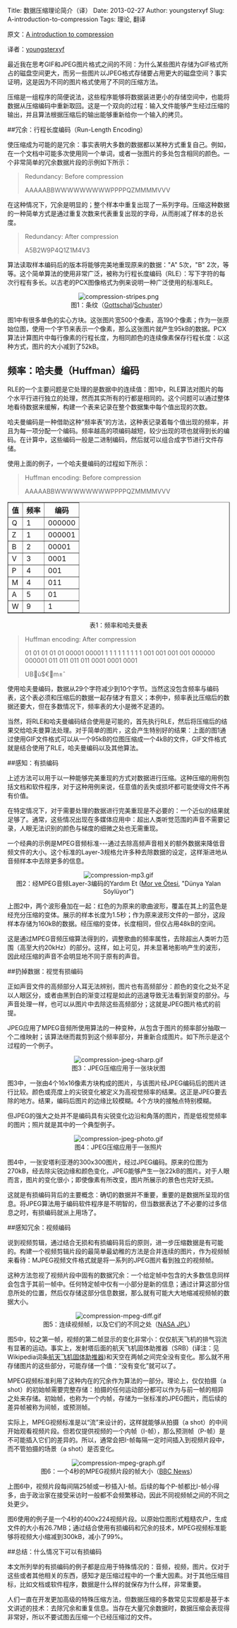 Title: 数据压缩理论简介（译）
Date: 2013-02-27
Author: youngsterxyf
Slug: A-introduction-to-compression
Tags: 理论, 翻译

原文：[A introduction to compression](http://imrannazar.com/An-Introduction-to-Compression)

译者：[youngsterxyf](https://github.com/youngsterxyf)

最近我在思考GIF和JPEG图片格式之间的不同：为什么某些图片存储为GIF格式所占的磁盘空间更大，而另一些图片以JPEG格式存储要占用更大的磁盘空间？事实证明，这是因为不同的图片格式使用了不同的压缩方法。

压缩是一组程序的简便说法，这些程序能够将数据装进更小的存储空间中，也能将数据从压缩编码中重新取回。这是一个双向的过程：输入文件能够产生经过压缩的输出，并且算法根据压缩后的输出能够重新给你一个输入的拷贝。

##冗余：行程长度编码（Run-Length Encoding）

使压缩成为可能的是冗余：事实表明大多数的数据都以某种方式重复自己。例如，在一个文档中可能多次使用同一个单词，或者一张图片的多处包含相同的颜色。一个非常简单的冗余数据片段的示例如下所示：

> Redundancy: Before compression
> 
> AAAAABBWWWWWWWWWPPPPQZMMMMVVV

在这种情况下，冗余是明显的；整个样本中重复出现了一系列字母。压缩这种数据的一种简单方式是通过重复次数来代表重复出现的字母，从而削减了样本的总长度。

> Redundancy: After compression
>
> A5B2W9P4Q1Z1M4V3

算法读取样本编码后的版本将能够完美地重现原来的数据："A" 5次，"B"
2次，等等。这个简单算法的使用非常广泛，被称为行程长度编码（RLE）：写下字符的每次行程有多长。以古老的PCX图像格式为例来说明一种广泛使用的标准RLE。
<center><img src="/assets/uploads/pics/compression-stripes.png" alt="compression-stripes.png"></center>
<center>图1：条纹（<a href="http://www.thisisnotparis.com/">Gottschal</a>/<a href="http://www.gluecksbazillus.de/">Schuster</a>）</center>

图1中有很多单色的实心方块。这张图片宽500个像素，高190个像素；作为一张原始位图，使用一个字节来表示一个像素，那么这张图片就产生95kB的数据。PCX算法计算图片中每行像素的行程长度，为相同颜色的连续像素保存行程长度：以这种方式，图片的大小减到了52kB。

## 频率：哈夫曼（Huffman）编码

RLE的一个主要问题是它处理的是数据中的连续值：图1中，RLE算法对图片的每个水平行进行独立的处理，然而其实所有的行都是相同的。这个问题可以通过整体地看待数据来缓解，构建一个表来记录在整个数据集中每个值出现的次数。

哈夫曼编码是一种借助这种“频率表”的方法，这种表记录着每个值出现的频率，并且为每一项分配一个编码。频率越高的项编码越短，较少出现的项也就得到长的编码。在计算中，这些编码一般是二进制编码，然后就可以组合成字节进行文件存储。

使用上面的例子，一个哈夫曼编码的过程如下所示：

> Huffman encoding: Before compression
>
> AAAAABBWWWWWWWWWPPPPQZMMMMVVV

<table border="1" align="center" width="40%">
  <tr><th>值</th><th>频率</th><th>编码</th></tr>
  <tr><td>Q</td><td>1</td><td>000000</td></tr>
  <tr><td>Z</td><td>1</td><td>000001</td></tr>
  <tr><td>B</td><td>2</td><td>00001</td></tr>
  <tr><td>V</td><td>3</td><td>0001</td></tr>
  <tr><td>P</td><td>4</td><td>001</td></tr>
  <tr><td>M</td><td>4</td><td>011</td></tr>
  <tr><td>A</td><td>5</td><td>01</td></tr>
  <tr><td>W</td><td>9</td><td>1</td></tr>
</table>
<center>
表1：频率和哈夫曼表
</center>

> Huffman encoding: After compression
>
> 01 01 01 01 01 00001 00001 1 1 1 1 1 1 1 1 1 001 001 001 001 000000 000001 011 011 011 011 0001 0001 0001
>
> UBù$€m±ˆ

使用哈夫曼编码，数据从29个字符减少到10个字节。当然这没包含频率与编码表，这个表必须和压缩后的数据一起存储才有意义；本例中，频率表比压缩后的数据还要大，但在多数情况下，频率表的大小是微不足道的。

当然，将RLE和哈夫曼编码结合使用是可能的，首先执行RLE，然后将压缩后的结果交给哈夫曼算法处理。对于简单的图片，这会产生特别好的结果：上面的图1通过使用GIF文件格式可以从一个95kB的位图压缩成一个4kB的文件，GIF文件格式就是结合使用了RLE，哈夫曼编码以及其他算法。

##感知：有损编码

上述方法可以用于以一种能够完美重现的方式对数据进行压缩。这种压缩的用例包括文档和软件程序，对于这种用例来说，任意值的丢失或损坏都可能使得文件不再有价值。

在特定情况下，对于需要处理的数据进行完美重现是不必要的：一个近似的结果就足够了。通常，这些情况出现在多媒体应用中：超出人类听觉范围的声音不需要记录，人眼无法识别的颜色与梯度的细微之处也无需重现。

一个经典的示例是MPEG音频标准---通过去除高频声音相关的额外数据来降低音频文件的大小。这个标准的Layer-3规格允许多种去除数据的设定，这样渐进地从音频样本中去除更多的信息。

<center>
<img src="/assets/uploads/pics/compression-mp3.gif"
alt="compression-mp3.gif">
</center>
<center>
图2：经MPEG音频Layer-3编码的Yardım Et (<a href="http://www.morveotesi.com/">Mor ve Ötesi</a>, "Dünya Yalan Söylüyor")
</center>

上图2中，两个波形叠加在一起：红色的为原来的歌曲波形，覆盖在其上的蓝色是经充分压缩的变体。展示的样本长度为1.5秒；作为原来波形文件的一部分，这段样本存储为160kB的数据。经压缩的变体，长度相同，但仅占用48kB的空间。

这是通过MPEG音频压缩算法得到的，调整歌曲的频率属性，去除超出人类听力范围（高至大约20kHz）的部分。这样，如上可见，并未显著地影响产生的波形，因此经压缩的声音不会明显地不同于原有的声音。

##扔掉数据：视觉有损编码

正如声音文件的高频部分人耳无法辨别，图片也有高频部分：颜色的变化之处不足以人眼区分，或者由黑到白的渐变过程是如此的迅速导致无法看到渐变的部分。与声音处理一样，也可以从图片中去除这些高频部分；这就是JPEG图片格式的前提。

JPEG应用了MPEG音频所使用算法的一种变种，从包含于图片的频率部分抽取一个二维映射；该算法继而裁剪到这个频率部分，并重新合成图片。如下所示是这个过程的一个例子。

<center>
<img src="/assets/uploads/pics/compression-jpeg-sharp.gif" alt="compression-jpeg-sharp.gif">
</center>
<center>
图3：JPEG压缩应用于一张块状图
</center>

图3中，一张由4个16x16像素方块构成的图片，与该图片经JPEG编码后的图片进行比较。颜色或亮度上的尖锐变化被定义为高视觉频率的结果。这正是JPEG要去除的地方。结果，编码后图片的边缘比较模糊。4个方块的接触点特别模糊。

但JPEG的强大之处并不是编码具有尖锐变化边沿和角落的图片，而是低视觉频率的图片；照片就是其中的一个典型例子。

<center>
<img src="/assets/uploads/pics/compression-jpeg-photo.gif" alt="compression-jpeg-photo.gif">
</center>
<center>
图4：JPEG压缩应用于一张照片
</center>

图4中，一张安塔利亚港的300x300图片，经过JPEG编码。原来的位图为270kB，经去除尖锐边缘和颜色变化，JPEG能够产生一张22kB的图片。对于人眼而言，图片的变化很小；即使像素有所改变，图片所展示的景色也完好无损。

这就是有损编码背后的主要概念：确切的数据并不重要，重要的是数据所呈现的信息。将JPEG算法用于编码软件程序是不明智的，但当数据表达了不必要的过多信息之时，有损编码就派上用场了。

##感知冗余：视频编码

说到视频剪辑，通过结合无损和有损编码背后的原则，进一步压缩数据是有可能的。构建一个视频剪辑片段的最简单最幼稚的方法是合并连续的图片，作为视频帧来看待：MJPEG视频文件格式就是将一系列的JPEG图片看到独立的视频帧。

这种方法忽视了视频片段中固有的数据冗余：一个给定帧中包含的大多数信息同样会包含于其前一帧中。任何特定帧中仅有一小部分是新的信息；通过计算这部分信息所处的位置，然后仅存储这部分信息数据，那么就有可能大大地缩减视频帧的数据大小。

<center>
<img src="/assets/uploads/pics/compression-mpeg-diff.gif" alt="compression-mpeg-diff.gif">
</center>
<center>
图5：连续视频帧，以及它们的不同之处（<a href="http://jpl.nasa.gov/">NASA JPL</a>）
</center>

图5中，较之第一帧，视频的第二帧显示的变化非常小：仅仅航天飞机的排气羽流有显著的运动。事实上，发射塔后面的航天飞机固体助推器（SRB）(译注：见Wikipedia词条[航天飞机固体助推器](http://zh.wikipedia.org/wiki/%E8%88%AA%E5%A4%A9%E9%A3%9E%E6%9C%BA%E5%9B%BA%E4%BD%93%E5%8A%A9%E6%8E%A8%E5%99%A8))和天空在两帧之间完全没有变化。那么就不用存储图片的这些部分，可能存储一个值：“没有变化”就可以了。

MPEG视频标准利用了这种内在的冗余作为算法的一部分。理论上，仅仅拍摄（a shot）的初始帧需要完整存储：拍摄的任何运动部分都可以作为与前一帧的相异之处来存储。初始帧，也称为一个内帧，存储为一张标准的JPEG图片，而后续的差异帧被称为间帧，或预测帧。

实际上，MPEG视频标准是以“流”来设计的，这样就能够从拍摄（a shot）的中间开始观看视频片段。但若仅提供视频的一个内帧（I-帧），那么预测帧（P-帧）是不可能插入它们的差异的。所以，通常会把I-帧每隔一定时间插入到视频片段中，而不管拍摄的场景（a shot）是否变化。

<center>
<img src="/assets/uploads/pics/compression-mpeg-graph.gif" alt="compression-mpeg-graph.gif">
</center>
<center>
图6：一个4秒的MPEG视频片段的帧大小（<a href="http://news.bbc.co.uk/">BBC News</a>）
</center>

上图6中，视频片段每间隔25帧或一秒插入I-帧。后续的每个P-帧都比I-帧小得多，由于政治家在接受采访时一般都不会频繁移动，因此不同视频帧之间的不同之处更少。

图6使用的例子是一个4秒的400x224视频片段。以原始位图形式粗糙农户，生成文件的大小有26.7MB；通过结合使用有损编码和冗余的技术，MPEG视频标准能够将视频大小缩减到300kB，减小了99%。

##总结：什么情况下可以有损编码

本文所列举的有损编码的例子都是应用于特殊情况的：音频，视频，图片。仅对于这些或者其他相关的东西，感知才是压缩过程中的一个重大因素。对于其他压缩目标，比如文档或软件程序，数据是什么样的就保存为什么样，非常重要。

人们一直在开发更加高级的特殊压缩方法，但数据压缩的多数常见实现都是基于本文讲述的技术：去除冗余和重复信息。当存在大量冗余数据时，数据压缩会表现得非常好，所以不要试图去压缩一个已经压缩过的文件。
